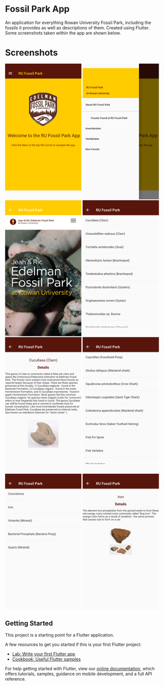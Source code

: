 # Fossil Park App 

An application for everything Rowan University Fossil Park, including the fossils it provides as well as descriptions of them. Created using Flutter. Some screenshots taken within the app are shown below.

# Screenshots
<img src="images/ss1.png" width="250">            <img src="images/ss2.png" width="250">            <img src="images/ss3.png" width="250">
<img src="images/ss4.png" width="250">            <img src="images/ss5.png" width="250">            <img src="images/ss6.png" width="250">
<img src="images/ss7.png" width="250">            <img src="images/ss8.png" width="250">

## Getting Started

This project is a starting point for a Flutter application.

A few resources to get you started if this is your first Flutter project:

- [Lab: Write your first Flutter app](https://flutter.dev/docs/get-started/codelab)
- [Cookbook: Useful Flutter samples](https://flutter.dev/docs/cookbook)

For help getting started with Flutter, view our
[online documentation](https://flutter.dev/docs), which offers tutorials,
samples, guidance on mobile development, and a full API reference.

